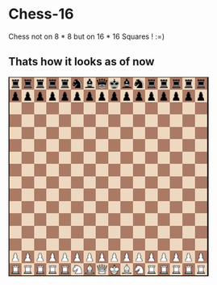 # Chess-16

Chess not on 8 * 8 but on 16 * 16 Squares ! :=)

## Thats  how it looks as of now 
![Image](https://github.com/Pristar4/Images/blob/main/Chess-16.png)





